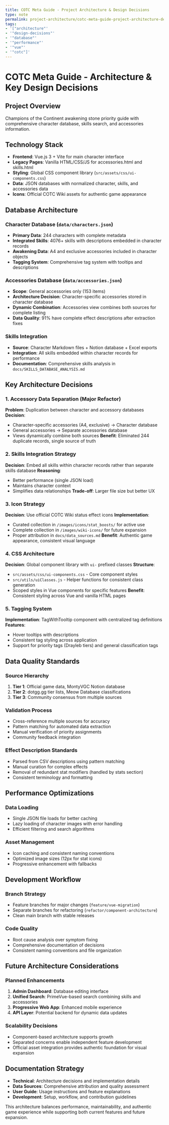 ```yaml
---
title: COTC Meta Guide - Project Architecture & Design Decisions
type: note
permalink: project-architecture/cotc-meta-guide-project-architecture-design-decisions
tags:
- '["architecture"'
- '"design-decisions"'
- '"database"'
- '"performance"'
- '"vue"'
- '"cotc"]'
---
```


# COTC Meta Guide - Architecture & Key Design Decisions

## Project Overview
Champions of the Continent awakening stone priority guide with comprehensive character database, skills search, and accessories information.

## Technology Stack
- **Frontend**: Vue.js 3 + Vite for main character interface
- **Legacy Pages**: Vanilla HTML/CSS/JS for accessories.html and skills.html  
- **Styling**: Global CSS component library (`src/assets/css/ui-components.css`)
- **Data**: JSON databases with normalized character, skills, and accessories data
- **Icons**: Official COTC Wiki assets for authentic game appearance

## Database Architecture

### Character Database (`data/characters.json`)
- **Primary Data**: 244 characters with complete metadata
- **Integrated Skills**: 4076+ skills with descriptions embedded in character records
- **Awakening Data**: A4 and exclusive accessories included in character objects
- **Tagging System**: Comprehensive tag system with tooltips and descriptions

### Accessories Database (`data/accessories.json`)  
- **Scope**: General accessories only (153 items)
- **Architecture Decision**: Character-specific accessories stored in character database
- **Dynamic Combination**: Accessories view combines both sources for complete listing
- **Data Quality**: 91% have complete effect descriptions after extraction fixes

### Skills Integration
- **Source**: Character Markdown files + Notion database + Excel exports
- **Integration**: All skills embedded within character records for performance
- **Documentation**: Comprehensive skills analysis in `docs/SKILLS_DATABASE_ANALYSIS.md`

## Key Architecture Decisions

### 1. Accessory Data Separation (Major Refactor)
**Problem**: Duplication between character and accessory databases
**Decision**: 
- Character-specific accessories (A4, exclusive) → Character database
- General accessories → Separate accessories database
- Views dynamically combine both sources
**Benefit**: Eliminated 244 duplicate records, single source of truth

### 2. Skills Integration Strategy
**Decision**: Embed all skills within character records rather than separate skills database
**Reasoning**: 
- Better performance (single JSON load)
- Maintains character context
- Simplifies data relationships
**Trade-off**: Larger file size but better UX

### 3. Icon Strategy
**Decision**: Use official COTC Wiki status effect icons
**Implementation**:
- Curated collection in `/images/icons/stat_boosts/` for active use
- Complete collection in `/images/wiki-icons/` for future expansion
- Proper attribution in `docs/data_sources.md`
**Benefit**: Authentic game appearance, consistent visual language

### 4. CSS Architecture
**Decision**: Global component library with `ui-` prefixed classes
**Structure**:
- `src/assets/css/ui-components.css` - Core component styles
- `src/utils/uiClasses.js` - Helper functions for consistent class generation
- Scoped styles in Vue components for specific features
**Benefit**: Consistent styling across Vue and vanilla HTML pages

### 5. Tagging System
**Implementation**: TagWithTooltip component with centralized tag definitions
**Features**:
- Hover tooltips with descriptions
- Consistent tag styling across application
- Support for priority tags (Drayleb tiers) and general classification tags

## Data Quality Standards

### Source Hierarchy
1. **Tier 1**: Official game data, MontyVGC Notion database
2. **Tier 2**: dotgg.gg tier lists, Meow Database classifications  
3. **Tier 3**: Community consensus from multiple sources

### Validation Process
- Cross-reference multiple sources for accuracy
- Pattern matching for automated data extraction
- Manual verification of priority assignments
- Community feedback integration

### Effect Description Standards
- Parsed from CSV descriptions using pattern matching
- Manual curation for complex effects
- Removal of redundant stat modifiers (handled by stats section)
- Consistent terminology and formatting

## Performance Optimizations

### Data Loading
- Single JSON file loads for better caching
- Lazy loading of character images with error handling
- Efficient filtering and search algorithms

### Asset Management
- Icon caching and consistent naming conventions
- Optimized image sizes (12px for stat icons)
- Progressive enhancement with fallbacks

## Development Workflow

### Branch Strategy
- Feature branches for major changes (`feature/vue-migration`)
- Separate branches for refactoring (`refactor/component-architecture`)
- Clean main branch with stable releases

### Code Quality
- Root cause analysis over symptom fixing
- Comprehensive documentation of decisions
- Consistent naming conventions and file organization

## Future Architecture Considerations

### Planned Enhancements
1. **Admin Dashboard**: Database editing interface
2. **Unified Search**: PrimeVue-based search combining skills and accessories
3. **Progressive Web App**: Enhanced mobile experience
4. **API Layer**: Potential backend for dynamic data updates

### Scalability Decisions
- Component-based architecture supports growth
- Separated concerns enable independent feature development
- Official asset integration provides authentic foundation for visual expansion

## Documentation Strategy
- **Technical**: Architecture decisions and implementation details
- **Data Sources**: Comprehensive attribution and quality assessment
- **User Guide**: Usage instructions and feature explanations
- **Development**: Setup, workflow, and contribution guidelines

This architecture balances performance, maintainability, and authentic game experience while supporting both current features and future expansion.